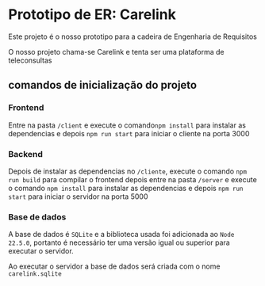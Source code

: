 # Prototipo de ER: Carelink
 Este projeto é o nosso prototipo para a cadeira de Engenharia de Requisitos

 O nosso projeto chama-se Carelink e tenta ser uma plataforma de teleconsultas

## comandos de inicialização do projeto
### Frontend
Entre na pasta `/client` e execute o comando`npm install` para instalar as dependencias e depois `npm run start` para iniciar o cliente na porta 3000

### Backend
Depois de instalar as dependencias no `/cliente`, execute o comando `npm run build` para compilar o frontend depois entre na pasta `/server` e execute o comando `npm install` para instalar as dependencias e depois `npm run start` para iniciar o servidor na porta 5000

### Base de dados
A base de dados é `SQLite` e a biblioteca usada foi adicionada ao `Node 22.5.0`, portanto é necessário ter uma versão igual ou superior para executar o servidor.

Ao executar o servidor a base de dados será criada com o nome `carelink.sqlite`